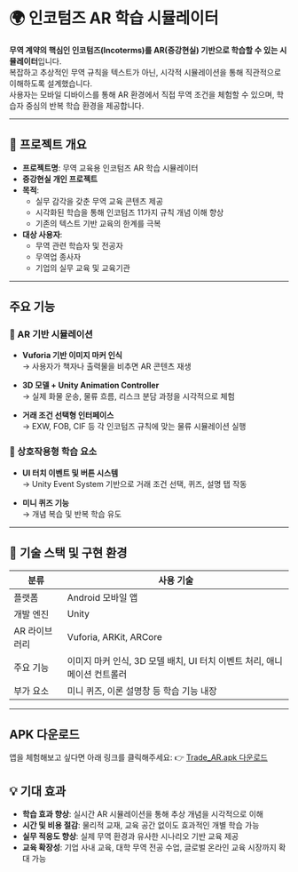 # 🌍 인코텀즈 AR 학습 시뮬레이터
**무역 계약의 핵심인 인코텀즈(Incoterms)를 AR(증강현실) 기반으로 학습할 수 있는 시뮬레이터**입니다.  
복잡하고 추상적인 무역 규칙을 텍스트가 아닌, 
시각적 시뮬레이션을 통해 직관적으로 이해하도록 설계했습니다.  
사용자는 모바일 디바이스를 통해 AR 환경에서 직접 무역 조건을 체험할 수 있으며, 
학습자 중심의 반복 학습 환경을 제공합니다.

-----

## 📌 프로젝트 개요
- **프로젝트명**: 무역 교육용 인코텀즈 AR 학습 시뮬레이터
- **증강현실 개인 프로젝트**
- **목적**:
  - 실무 감각을 갖춘 무역 교육 콘텐츠 제공
  - 시각화된 학습을 통해 인코텀즈 11가지 규칙 개념 이해 향상
  - 기존의 텍스트 기반 교육의 한계를 극복
- **대상 사용자**:
  - 무역 관련 학습자 및 전공자
  - 무역업 종사자
  - 기업의 실무 교육 및 교육기관
 
-----

## 주요 기능

### 🔹 AR 기반 시뮬레이션

- **Vuforia 기반 이미지 마커 인식**  
  → 사용자가 책자나 출력물을 비추면 AR 콘텐츠 재생

- **3D 모델 + Unity Animation Controller**  
  → 실제 화물 운송, 물류 흐름, 리스크 분담 과정을 시각적으로 체험

- **거래 조건 선택형 인터페이스**  
  → EXW, FOB, CIF 등 각 인코텀즈 규칙에 맞는 물류 시뮬레이션 실행

### 🔹 상호작용형 학습 요소

- **UI 터치 이벤트 및 버튼 시스템**  
  → Unity Event System 기반으로 거래 조건 선택, 퀴즈, 설명 탭 작동

- **미니 퀴즈 기능**  
  → 개념 복습 및 반복 학습 유도

-----

## 📱 기술 스택 및 구현 환경

| 분류 | 사용 기술 |
|------|-----------|
| 플랫폼 | Android 모바일 앱 |
| 개발 엔진 | Unity |
| AR 라이브러리 | Vuforia, ARKit, ARCore |
| 주요 기능 | 이미지 마커 인식, 3D 모델 배치, UI 터치 이벤트 처리, 애니메이션 컨트롤러 |
| 부가 요소 | 미니 퀴즈, 이론 설명창 등 학습 기능 내장 |

-----
## APK 다운로드
앱을 체험해보고 싶다면 아래 링크를 클릭해주세요:
👉 [Trade_AR.apk 다운로드](https://drive.google.com/file/d/1tpDhnZOSkk0MG2KcHQxZJPJUH6iS4myC/view?usp=sharing)

## 💡 기대 효과

- **학습 효과 향상**: 실시간 AR 시뮬레이션을 통해 추상 개념을 시각적으로 이해
- **시간 및 비용 절감**: 물리적 교재, 교육 공간 없이도 효과적인 개별 학습 가능
- **실무 적응도 향상**: 실제 무역 환경과 유사한 시나리오 기반 교육 제공
- **교육 확장성**: 기업 사내 교육, 대학 무역 전공 수업, 글로벌 온라인 교육 시장까지 확대 가능


